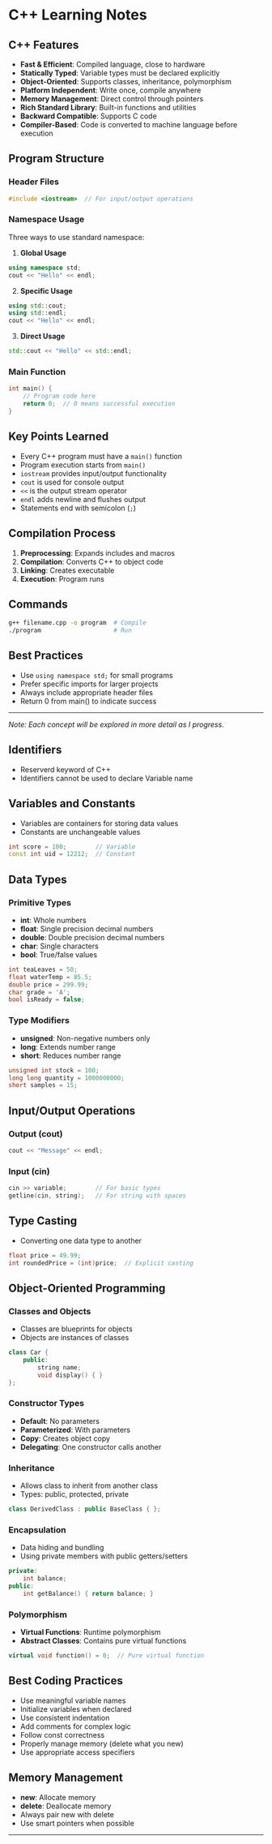 # C++ Learning Notes

## C++ Features
- **Fast & Efficient**: Compiled language, close to hardware
- **Statically Typed**: Variable types must be declared explicitly
- **Object-Oriented**: Supports classes, inheritance, polymorphism
- **Platform Independent**: Write once, compile anywhere
- **Memory Management**: Direct control through pointers
- **Rich Standard Library**: Built-in functions and utilities
- **Backward Compatible**: Supports C code
- **Compiler-Based**: Code is converted to machine language before execution

## Program Structure

### Header Files
```cpp
#include <iostream>  // For input/output operations
```

### Namespace Usage
Three ways to use standard namespace:

1. **Global Usage**
```cpp
using namespace std;
cout << "Hello" << endl;
```

2. **Specific Usage**
```cpp
using std::cout;
using std::endl;
cout << "Hello" << endl;
```

3. **Direct Usage**
```cpp
std::cout << "Hello" << std::endl;
```

### Main Function
```cpp
int main() {
    // Program code here
    return 0;  // 0 means successful execution
}
```

## Key Points Learned
- Every C++ program must have a `main()` function
- Program execution starts from `main()`
- `iostream` provides input/output functionality
- `cout` is used for console output
- `<<` is the output stream operator
- `endl` adds newline and flushes output
- Statements end with semicolon (`;`)

## Compilation Process
1. **Preprocessing**: Expands includes and macros
2. **Compilation**: Converts C++ to object code
3. **Linking**: Creates executable
4. **Execution**: Program runs

## Commands
```bash
g++ filename.cpp -o program  # Compile
./program                    # Run
```

## Best Practices
- Use `using namespace std;` for small programs
- Prefer specific imports for larger projects
- Always include appropriate header files
- Return 0 from main() to indicate success

---
*Note: Each concept will be explored in more detail as I progress.*

## Identifiers
- Reserverd keyword of C++
- Identifiers cannot be used to declare Variable name

## Variables and Constants
- Variables are containers for storing data values
- Constants are unchangeable values
```cpp
int score = 100;        // Variable
const int uid = 12212;  // Constant
```

## Data Types
### Primitive Types
- **int**: Whole numbers
- **float**: Single precision decimal numbers
- **double**: Double precision decimal numbers
- **char**: Single characters
- **bool**: True/false values
```cpp
int teaLeaves = 50;
float waterTemp = 85.5;
double price = 299.99;
char grade = 'A';
bool isReady = false;
```

### Type Modifiers
- **unsigned**: Non-negative numbers only
- **long**: Extends number range
- **short**: Reduces number range
```cpp
unsigned int stock = 100;
long long quantity = 1000000000;
short samples = 15;
```

## Input/Output Operations
### Output (cout)
```cpp
cout << "Message" << endl;
```

### Input (cin)
```cpp
cin >> variable;        // For basic types
getline(cin, string);   // For string with spaces
```

## Type Casting
- Converting one data type to another
```cpp
float price = 49.99;
int roundedPrice = (int)price;  // Explicit casting
```

## Object-Oriented Programming
### Classes and Objects
- Classes are blueprints for objects
- Objects are instances of classes
```cpp
class Car {
    public:
        string name;
        void display() { }
};
```

### Constructor Types
- **Default**: No parameters
- **Parameterized**: With parameters
- **Copy**: Creates object copy
- **Delegating**: One constructor calls another

### Inheritance
- Allows class to inherit from another class
- Types: public, protected, private
```cpp
class DerivedClass : public BaseClass { };
```

### Encapsulation
- Data hiding and bundling
- Using private members with public getters/setters
```cpp
private:
    int balance;
public:
    int getBalance() { return balance; }
```

### Polymorphism
- **Virtual Functions**: Runtime polymorphism
- **Abstract Classes**: Contains pure virtual functions
```cpp
virtual void function() = 0;  // Pure virtual function
```

## Best Coding Practices
- Use meaningful variable names
- Initialize variables when declared
- Use consistent indentation
- Add comments for complex logic
- Follow const correctness
- Properly manage memory (delete what you new)
- Use appropriate access specifiers

## Memory Management
- **new**: Allocate memory
- **delete**: Deallocate memory
- Always pair new with delete
- Use smart pointers when possible

---
